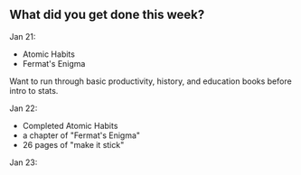 **What did you get done this week?**
-

Jan 21:
- Atomic Habits
- Fermat's Enigma

Want to run through basic productivity, history, and education books before intro to stats.

Jan 22:
- Completed Atomic Habits
- a chapter of "Fermat's Enigma"
- 26 pages of "make it stick"

Jan 23: 
